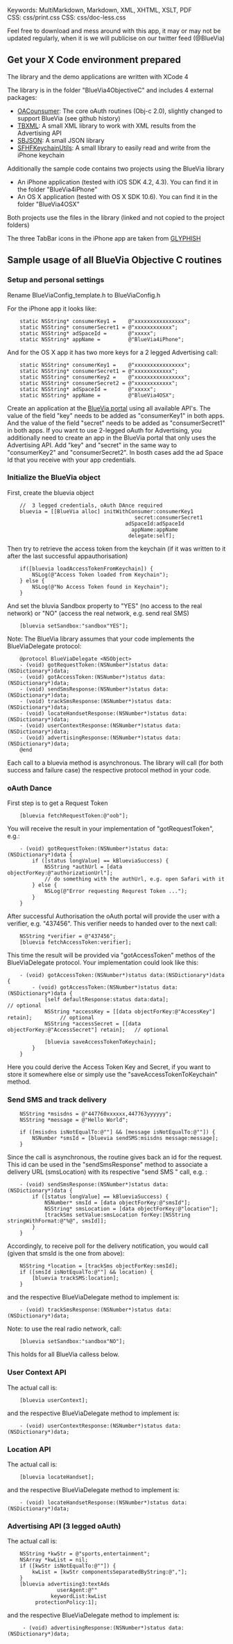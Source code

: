 Keywords:			MultiMarkdown, Markdown, XML, XHTML, XSLT, PDF   
CSS:				css/print.css
CSS:  				css/doc-less.css



Feel free to download and mess around with this app, it may or may not be updated regularly, when it is we will publicise on our twitter feed (@BlueVia)


## Get your X Code environment prepared


The library and the demo applications are written with XCode 4

The library is in the folder "BlueVia4ObjectiveC" and includes 4 external packages:

- [OACounsumer](http://code.google.com/p/oauth/): The core oAuth routines (Obj-c 2.0), slightly changed to support BlueVia (see github history)
- [TBXML](http://http://www.tbxml.co.uk/TBXML/TBXML_Free.html): A small XML library to work with XML results from the Advertising API
- [SBJSON](/https://github.com/stig/json-framework): A small JSON library
- [SFHFKeychainUtils](http://gorgando.com/blog/tag/sfhfkeychainutils): A small library to easily read and write from the iPhone keychain 

Additionally the sample code contains two projects using the BlueVia library

- An iPhone application (tested with iOS SDK 4.2, 4.3). You can find it in the folder "BlueVia4iPhone"
- An OS X application (tested with OS X SDK 10.6). You can find it in the folder "BlueVia4OSX"

Both projects use the files in the library (linked and not copied to the project folders)

The three TabBar icons in the iPhone app are taken from [GLYPHISH](http://http://glyphish.com/)
	
	
## Sample usage of all BlueVia Objective C routines


### Setup and personal settings

Rename BlueViaConfig_template.h to BlueViaConfig.h

For the iPhone app it looks like:

        static NSString* consumerKey1 =    @"xxxxxxxxxxxxxxxx";
        static NSString* consumerSecret1 = @"xxxxxxxxxxxx";
        static NSString* adSpaceId =       @"xxxxx";
        static NSString* appName =         @"BlueVia4iPhone";	
    
And for the OS X app it has two more keys for a 2 legged Advertising call:

        static NSString* consumerKey1 =    @"xxxxxxxxxxxxxxxx";
        static NSString* consumerSecret1 = @"xxxxxxxxxxxx";
        static NSString* consumerKey2 =    @"xxxxxxxxxxxxxxxx";
        static NSString* consumerSecret2 = @"xxxxxxxxxxxx";
        static NSString* adSpaceId =       @"xxxxx";
        static NSString* appName =         @"BlueVia4OSX";
    
Create an application at the [BlueVia portal](https://www.bluevia.com) using all available API's.
The value of the field "key" needs to be added as "consumerKey1" in both apps.  And the value of the field "secret" needs to be added as "consumerSecret1" in both apps.
If you want to use 2-legged oAuth for Advertising, you additionally need to create an app in the BlueVia portal that only uses the Advertising API. Add "key" and "secret" in the same way to "consumerKey2" and "consumerSecret2".
In bosth cases add the ad Space Id that you receive with your app credentials.


### Initialize the BlueVia object 

First, create the bluevia object

        //  3 legged credentials, oAuth DAnce required 
        bluevia = [[BlueVia alloc] initWithConsumer:consumerKey1
                                             secret:consumerSecret1
                                          adSpaceId:adSpaceId
                                            appName:appName
                                           delegate:self];

Then try to retrieve the access token from the keychain (if it was written to it after the last successful appauthorisation)

        if([bluevia loadAccessTokenFromKeychain]) {
            NSLog(@"Access Token loaded from Keychain");
        } else {
            NSLog(@"No Access Token found in Keychain"); 
        }

And set the bluvia Sandbox property to "YES" (no access to the real network) or "NO" (access the real network, e.g. send real SMS)

        [bluevia setSandbox:"sandbox"YES"];

Note: The BlueVia library assumes that your code implements the BlueViaDelegate protocol:

        @protocol BlueViaDelegate <NSObject>
        - (void) gotRequestToken:(NSNumber*)status data:(NSDictionary*)data;
        - (void) gotAccessToken:(NSNumber*)status data:(NSDictionary*)data;
        - (void) sendSmsResponse:(NSNumber*)status data:(NSDictionary*)data;
        - (void) trackSmsResponse:(NSNumber*)status data:(NSDictionary*)data;
        - (void) locateHandsetResponse:(NSNumber*)status data:(NSDictionary*)data;
        - (void) userContextResponse:(NSNumber*)status data:(NSDictionary*)data;
        - (void) advertisingResponse:(NSNumber*)status data:(NSDictionary*)data;
        @end
 
Each call to a bluevia method is asynchronous. The library will call (for both success and failure case) the respective protocol method in your code.

     
### oAuth Dance

First step is to get a Request Token

        [bluevia fetchRequestToken:@"oob"]; 
        
You will receive the result in your implementation of "gotRequestToken", e.g.:

        - (void) gotRequestToken:(NSNumber*)status data:(NSDictionary*)data {
            if ([status longValue] == kBlueviaSuccess) {
                NSString *authUrl = [data objectForKey:@"authorizationUrl"];
                // do something with the authUrl, e.g. open Safari with it
            } else {
                NSLog(@"Error requesting Requrest Token ...");
            }
        }

After successful Authorisation the oAuth portal will provide the user with a verifier, e.g. "437456". This verifier needs to handed over to the next call:

        NSString *verifier = @"437456";
        [bluevia fetchAccessToken:verifier];

This time the result will be provided via "gotAccessToken" methos of the BlueViaDelegate protocol. Your implementation could look like this:

        - (void) gotAccessToken:(NSNumber*)status data:(NSDictionary*)data {
            - (void) gotAccessToken:(NSNumber*)status data:(NSDictionary*)data {
                [self defaultResponse:status data:data];                                 // optional
                NSString *accessKey = [[data objectForKey:@"AccessKey"] retain];         // optional
                NSString *accessSecret = [[data objectForKey:@"AccessSecret"] retain];   // optional

                [bluevia saveAccessTokenToKeychain];
            }
        }

Here you could derive the Access Token Key and Secret, if you want to store it somewhere else or simply use the "saveAccessTokenToKeychain" method.

	
### Send SMS and track delivery

        NSString *msisdns = @"447760xxxxxx,447763yyyyyy";
        NSString *message = @"Hello World";

        if ([msisdns isNotEqualTo:@""] && [message isNotEqualTo:@""]) {
            NSNumber *smsId = [bluevia sendSMS:msisdns message:message];    
        }

Since the call is asynchronous, the routine gives back an id for the request. This id can be used in the "sendSmsResponse" method to associate a delivery URL (smsLocation) with its respective "send SMS " call, e.g. :

        - (void) sendSmsResponse:(NSNumber*)status data:(NSDictionary*)data {
            if ([status longValue] == kBlueviaSuccess) {
                NSNumber* smsId = [data objectForKey:@"smsId"];
                NSString* smsLocation = [data objectForKey:@"location"];
                [trackSms setValue:smsLocation forKey:[NSString stringWithFormat:@"%@", smsId]];
            }
        }

Accordingly, to receive poll for the delivery notification, you would call (given that smsId is the one from above):

        NSString *location = [trackSms objectForKey:smsId];
        if ([smsId isNotEqualTo:@""] && location) {
            [bluevia trackSMS:location];
        }

and the respective BlueViaDelegate method to implement is:

        - (void) trackSmsResponse:(NSNumber*)status data:(NSDictionary*)data;

Note: to use the real radio network, call:
		
        [bluevia setSandbox:"sandbox"NO"];

This holds for all BlueVia calless below.


### User Context API

The actual call is:

        [bluevia userContext];

and the respective BlueViaDelegate method to implement is:
    
        - (void) userContextResponse:(NSNumber*)status data:(NSDictionary*)data;
        
        
### Location API

The actual call is:

        [bluevia locateHandset];

and the respective BlueViaDelegate method to implement is:
    
        - (void) locateHandsetResponse:(NSNumber*)status data:(NSDictionary*)data;


### Advertising API (3 legged oAuth)

The actual call is:

        NSString *kwStr = @"sports,entertainment";
        NSArray *kwList = nil;
        if ([kwStr isNotEqualTo:@""]) {
            kwList = [kwStr componentsSeparatedByString:@","];
        }
        [bluevia advertising3:textAds
                    userAgent:@"" 
                  keywordList:kwList 
             protectionPolicy:1];    

 and the respective BlueViaDelegate method to implement is:

         - (void) advertisingResponse:(NSNumber*)status data:(NSDictionary*)data;
         
